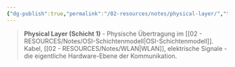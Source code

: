 ```yaml
---
{"dg-publish":true,"permalink":"/02-resources/notes/physical-layer/","tags":["informatik/netzwerk/osi/layer1","informatik/hardware/übertragung","informatik/netzwerk/osi"],"noteIcon":"","updated":"2025-10-29T12:59:09.132+01:00"}
---
```


>**Physical Layer (Schicht 1)** - Physische Übertragung im [[02 - RESOURCES/Notes/OSI-Schichtenmodell\|OSI-Schichtenmodell]].
Kabel, [[02 - RESOURCES/Notes/WLAN\|WLAN]], elektrische Signale - die eigentliche Hardware-Ebene der Kommunikation.